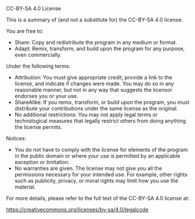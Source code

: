 CC-BY-SA 4.0 License

This is a summary of (and not a substitute for) the CC-BY-SA 4.0 license.

You are free to:

- Share: Copy and redistribute the program in any medium or format.
- Adapt: Remix, transform, and build upon the program for any purpose, even commercially.

Under the following terms:

- Attribution: You must give appropriate credit, provide a link to the license, and indicate if changes were made. You may do so in any reasonable manner, but not in any way that suggests the licensor endorses you or your use.
- ShareAlike: If you remix, transform, or build upon the program, you must distribute your contributions under the same license as the original.
- No additional restrictions: You may not apply legal terms or technological measures that legally restrict others from doing anything the license permits.

Notices:

- You do not have to comply with the license for elements of the program in the public domain or where your use is permitted by an applicable exception or limitation.
- No warranties are given. The license may not give you all the permissions necessary for your intended use. For example, other rights such as publicity, privacy, or moral rights may limit how you use the material.

For more details, please refer to the full text of the CC-BY-SA 4.0 license at:

https://creativecommons.org/licenses/by-sa/4.0/legalcode
